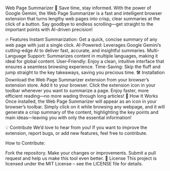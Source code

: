 
Web Page Summarizer 🚀
Save time, stay informed. With the power of Google Gemini, the Web Page Summarizer is a fast and intelligent browser extension that turns lengthy web pages into crisp, clear summaries at the click of a button. Say goodbye to endless scrolling—get straight to the important points with AI-driven precision!

🔥 Features
Instant Summarization: Get a quick, concise summary of any web page with just a single click.
AI-Powered: Leverages Google Gemini’s cutting-edge AI to deliver fast, accurate, and insightful summaries.
Multi-Language Support: Summarizes content in multiple languages, making it ideal for global content.
User-Friendly: Enjoy a clean, intuitive interface that ensures a seamless browsing experience.
Time-Saving: Skip the fluff and jump straight to the key takeaways, saving you precious time.
🛠 Installation
Download the Web Page Summarizer extension from your browser’s extension store.
Add it to your browser.
Click the extension icon in your toolbar whenever you want to summarize a page.
Enjoy faster, more efficient reading—no more wading through long articles!
🧠 How It Works
Once installed, the Web Page Summarizer will appear as an icon in your browser’s toolbar. Simply click on it while browsing any webpage, and it will generate a crisp summary of the content, highlighting the key points and main ideas—leaving you with only the essential information!

💡 Contribute
We’d love to hear from you! If you want to improve the extension, report bugs, or add new features, feel free to contribute.

How to Contribute:

Fork the repository.
Make your changes or improvements.
Submit a pull request and help us make this tool even better.
📜 License
This project is licensed under the MIT License – see the LICENSE file for details.
